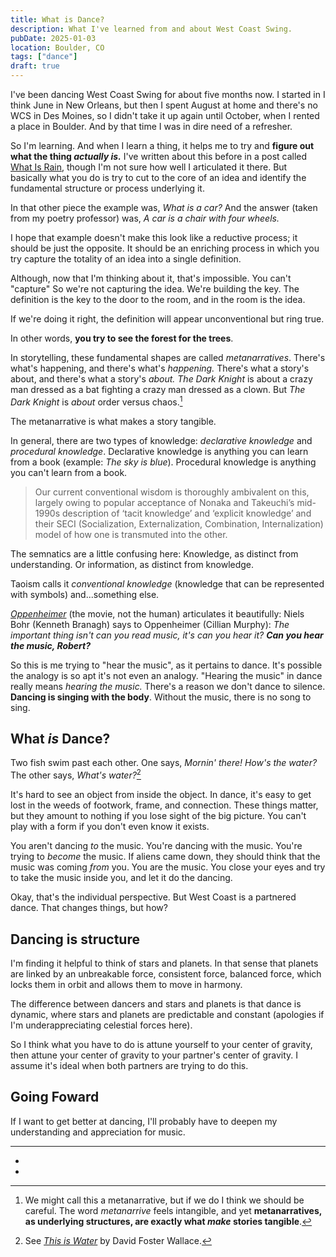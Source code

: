 ```yaml
---
title: What is Dance?
description: What I've learned from and about West Coast Swing.
pubDate: 2025-01-03
location: Boulder, CO
tags: ["dance"]
draft: true
---
```


I've been dancing West Coast Swing for about five months now. I started in I think June in New Orleans, but then I spent August at home and there's no WCS in Des Moines, so I didn't take it up again until October, when I rented a place in Boulder. And by that time I was in dire need of a refresher.

So I'm learning. And when I learn a thing, it helps me to try and **figure out what the thing *actually is.*** I've written about this before in a post called [What Is Rain](../what-is-rain/), though I'm not sure how well I articulated it there. But basically what you do is try to cut to the core of an idea and identify the fundamental structure or process underlying it.

In that other piece the example was, *What is a car?* And the answer (taken from my poetry professor) was, *A car is a chair with four wheels.*

I hope that example doesn't make this look like a reductive process; it should be just the opposite. It should be an enriching process in which you try capture the totality of an idea into a single definition.

Although, now that I'm thinking about it, that's impossible. You can't "capture" So we're not capturing the idea. We're building the key. The definition is the key to the door to the room, and in the room is the idea.

If we're doing it right, the definition will appear unconventional but ring true.

In other words, **you try to see the forest for the trees**.

In storytelling, these fundamental shapes are called *metanarratives*. There's what's happening, and there's what's *happening.* There's what a story's about, and there's what a story's *about.* *The Dark Knight* is about a crazy man dressed as a bat fighting a crazy man dressed as a clown. But *The Dark Knight* is *about* order versus chaos.[^3]

The metanarrative is what makes a story tangible.

In general, there are two types of knowledge: *declarative knowledge* and *procedural knowledge*. Declarative knowledge is anything you can learn from a book (example: *The sky is blue*). Procedural knowledge is anything you can't learn from a book.

> Our current conventional wisdom is thoroughly ambivalent on this, largely owing to popular acceptance of Nonaka and Takeuchi’s mid-1990s description of ‘tacit knowledge’ and ‘explicit knowledge’ and their SECI (Socialization, Externalization, Combination, Internalization) model of how one is transmuted into the other.

The semnatics are a little confusing here: Knowledge, as distinct from understanding. Or information, as distinct from knowledge.

Taoism calls it *conventional knowledge* (knowledge that can be represented with symbols) and...something else.

[*Oppenheimer*](https://youtu.be/qiuSBWVdgLI?si=02sJJod6FA9kdgK6) (the movie, not the human) articulates it beautifully: Niels Bohr (Kenneth Branagh) says to Oppenheimer (Cillian Murphy): *The important thing isn't can you read music, it's can you hear it?* ***Can you hear the music, Robert?***

So this is me trying to "hear the music", as it pertains to dance. It's possible the analogy is so apt it's not even an analogy. "Hearing the music" in dance really means *hearing the music.* There's a reason we don't dance to silence. **Dancing is singing with the body**. Without the music, there is no song to sing.

## What *is* Dance?

Two fish swim past each other. One says, *Mornin' there! How's the water?* The other says, *What's water?*[^1]

It's hard to see an object from inside the object. In dance, it's easy to get lost in the weeds of footwork, frame, and connection. These things matter, but they amount to nothing if you lose sight of the big picture. You can't play with a form if you don't even know it exists.
 
You aren't dancing *to* the music. You're dancing with the music. You're trying to *become* the music. If aliens came down, they should think that the music was coming *from* you. You are the music. You close your eyes and try to take the music inside you, and let it do the dancing.

Okay, that's the individual perspective. But West Coast is a partnered dance. That changes things, but how?

## Dancing is structure

I'm finding it helpful to think of stars and planets. In that sense that planets are linked by an unbreakable force, consistent force, balanced force, which locks them in orbit and allows them to move in harmony.

The difference between dancers and stars and planets is that dance is dynamic, where stars and planets are predictable and constant (apologies if I'm underappreciating celestial forces here).

So I think what you have to do is attune yourself to your center of gravity, then attune your center of gravity to your partner's center of gravity. I assume it's ideal when both partners are trying to do this.

## Going Foward

If I want to get better at dancing, I'll probably have to deepen my understanding and appreciation for music.

---

- [^3]: We might call this a metanarrative, but if we do I think we should be careful. The word *metanarrive* feels intangible, and yet **metanarratives, as underlying structures, are exactly what *make* stories tangible**.
- [^1]: See [*This is Water*](https://fs.blog/david-foster-wallace-this-is-water/) by David Foster Wallace.
